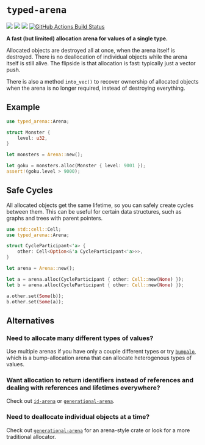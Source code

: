 # `typed-arena`

[![](https://docs.rs/typed-arena/badge.svg)](https://docs.rs/typed-arena)
[![](https://img.shields.io/crates/v/typed-arena.svg)](https://crates.io/crates/typed-arena)
[![](https://img.shields.io/crates/d/typed-arena.svg)](https://crates.io/crates/typed-arena)
[![GitHub Actions Build Status](https://github.com/thomcc/rust-typed-arena/workflows/CI/badge.svg)](https://github.com/thomcc/rust-typed-arena/actions)

**A fast (but limited) allocation arena for values of a single type.**

Allocated objects are destroyed all at once, when the arena itself is destroyed.
There is no deallocation of individual objects while the arena itself is still
alive. The flipside is that allocation is fast: typically just a vector push.

There is also a method `into_vec()` to recover ownership of allocated objects
when the arena is no longer required, instead of destroying everything.

## Example

```rust
use typed_arena::Arena;

struct Monster {
    level: u32,
}

let monsters = Arena::new();

let goku = monsters.alloc(Monster { level: 9001 });
assert!(goku.level > 9000);
```

## Safe Cycles

All allocated objects get the same lifetime, so you can safely create cycles
between them. This can be useful for certain data structures, such as graphs and
trees with parent pointers.

```rust
use std::cell::Cell;
use typed_arena::Arena;

struct CycleParticipant<'a> {
    other: Cell<Option<&'a CycleParticipant<'a>>>,
}

let arena = Arena::new();

let a = arena.alloc(CycleParticipant { other: Cell::new(None) });
let b = arena.alloc(CycleParticipant { other: Cell::new(None) });

a.other.set(Some(b));
b.other.set(Some(a));
```

## Alternatives

### Need to allocate many different types of values?

Use multiple arenas if you have only a couple different types or try
[`bumpalo`](https://crates.io/crates/bumpalo), which is a bump-allocation arena
that can allocate heterogenous types of values.

### Want allocation to return identifiers instead of references and dealing with references and lifetimes everywhere?

Check out [`id-arena`](https://crates.io/crates/id-arena) or
[`generational-arena`](https://crates.io/crates/generational-arena).

### Need to deallocate individual objects at a time?

Check out [`generational-arena`](https://crates.io/crates/generational-arena)
for an arena-style crate or look for a more traditional allocator.
